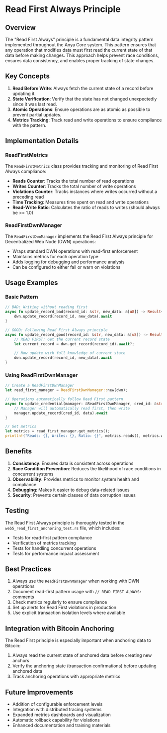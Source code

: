 # Read First Always Principle

## Overview

The "Read First Always" principle is a fundamental data integrity pattern implemented throughout the Anya Core system. This pattern ensures that any operation that modifies data must first read the current state of that data before making changes. This approach helps prevent race conditions, ensures data consistency, and enables proper tracking of state changes.

## Key Concepts

1. **Read Before Write**: Always fetch the current state of a record before updating it.
2. **State Verification**: Verify that the state has not changed unexpectedly since it was last read.
3. **Atomic Operations**: Ensure operations are as atomic as possible to prevent partial updates.
4. **Metrics Tracking**: Track read and write operations to ensure compliance with the pattern.

## Implementation Details

### ReadFirstMetrics

The `ReadFirstMetrics` class provides tracking and monitoring of Read First Always compliance:

- **Reads Counter**: Tracks the total number of read operations
- **Writes Counter**: Tracks the total number of write operations
- **Violations Counter**: Tracks instances where writes occurred without a preceding read
- **Time Tracking**: Measures time spent on read and write operations
- **Read-Write Ratio**: Calculates the ratio of reads to writes (should always be >= 1.0)

### ReadFirstDwnManager

The `ReadFirstDwnManager` implements the Read First Always principle for Decentralized Web Node (DWN) operations:

- Wraps standard DWN operations with read-first enforcement
- Maintains metrics for each operation type
- Adds logging for debugging and performance analysis
- Can be configured to either fail or warn on violations

## Usage Examples

### Basic Pattern

```rust
// BAD: Writing without reading first
async fn update_record_bad(record_id: &str, new_data: &[u8]) -> Result<()> {
    dwn.update_record(record_id, new_data).await
}

// GOOD: Following Read First Always principle
async fn update_record_good(record_id: &str, new_data: &[u8]) -> Result<()> {
    // READ FIRST: Get the current record state
    let current_record = dwn.get_record(record_id).await?;
    
    // Now update with full knowledge of current state
    dwn.update_record(record_id, new_data).await
}
```

### Using ReadFirstDwnManager

```rust
// Create a ReadFirstDwnManager
let read_first_manager = ReadFirstDwnManager::new(dwn);

// Operations automatically follow Read First pattern
async fn update_credential(manager: &ReadFirstDwnManager, cred_id: &str, data: &[u8]) -> Result<()> {
    // Manager will automatically read first, then write
    manager.update_record(cred_id, data).await
}

// Get metrics
let metrics = read_first_manager.get_metrics();
println!("Reads: {}, Writes: {}, Ratio: {}", metrics.reads(), metrics.writes(), metrics.read_write_ratio());
```

## Benefits

1. **Consistency**: Ensures data is consistent across operations
2. **Race Condition Prevention**: Reduces the likelihood of race conditions in concurrent systems
3. **Observability**: Provides metrics to monitor system health and compliance
4. **Debugging**: Makes it easier to debug data-related issues
5. **Security**: Prevents certain classes of data corruption issues

## Testing

The Read First Always principle is thoroughly tested in the `web5_read_first_anchoring_test.rs` file, which includes:

- Tests for read-first pattern compliance
- Verification of metrics tracking
- Tests for handling concurrent operations
- Tests for performance impact assessment

## Best Practices

1. Always use the `ReadFirstDwnManager` when working with DWN operations
2. Document read-first pattern usage with `// READ FIRST ALWAYS:` comments
3. Check metrics regularly to ensure compliance
4. Set up alerts for Read First violations in production
5. Use explicit transaction isolation levels where available

## Integration with Bitcoin Anchoring

The Read First principle is especially important when anchoring data to Bitcoin:

1. Always read the current state of anchored data before creating new anchors
2. Verify the anchoring state (transaction confirmations) before updating anchored data
3. Track anchoring operations with appropriate metrics

## Future Improvements

- Addition of configurable enforcement levels
- Integration with distributed tracing systems
- Expanded metrics dashboards and visualization
- Automatic rollback capability for violations
- Enhanced documentation and training materials
